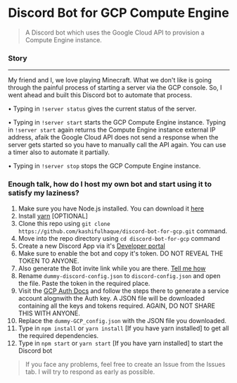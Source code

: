# Discord Bot for GCP Compute Engine
> A Discord bot which uses the Google Cloud API to provision a Compute Engine instance.

### Story
---------
My friend and I, we love playing Minecraft. What we don't like is going through the painful process of starting a server via the GCP console. So, I went ahead and built this Discord bot to automate that process.

• Typing in `!server status` gives the current status of the server.

• Typing in `!server start` starts the GCP Compute Engine instance. Typing in `!server start` again returns the Compute Engine instance external IP address, afaik the Google Cloud API does not send a response when the server gets started so you have to manually call the API again. You can use a timer also to automate it partially.

• Typing in `!server stop` stops the GCP Compute Engine instance.

### Enough talk, how do I host my own bot and start using it to satisfy my laziness?

1. Make sure you have Node.js installed. You can download it [here](https://nodejs.org)
2. Install [yarn](https://yarnpkg.com) [OPTIONAL]
3. Clone this repo using `git clone https://github.com/kashifulhaque/discord-bot-for-gcp.git` command.
4. Move into the repo directory using `cd discord-bot-for-gcp` command
5. Create a new Discord App via it's [Developer portal](https://discord.com/developers)
6. Make sure to enable the bot and copy it's token. DO NOT REVEAL THE TOKEN TO ANYONE.
7. Also generate the Bot invite link while you are there. [Tell me how](https://discordjs.guide/preparations/adding-your-bot-to-servers.html#bot-invite-links)
8. Rename `dummy-discord-config.json` to `discord-config.json` and open the file. Paste the token in the required place.
9. Visit the [GCP Auth Docs](https://cloud.google.com/docs/authentication/production?_ga=2.205580179.1089106346.1589480557-1074299793.1585422711#obtaining_and_providing_service_account_credentials_manually) and follow the steps there to generate a service account alognwith the Auth key. A JSON file will be downloaded containing all the keys and tokens required. AGAIN, DO NOT SHARE THIS WITH ANYONE.
10. Replace the `dummy-GCP_config.json` with the JSON file you downloaded.
11. Type in `npm install` or `yarn install` [If you have yarn installed] to get all the required dependencies.
12. Type in `npm start` or `yarn start` [If you have yarn installed] to start the Discord bot

> If you face any problems, feel free to create an Issue from the Issues tab. I will try to respond as early as possible.
